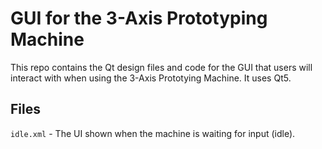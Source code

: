 # GUI for the 3-Axis Prototyping Machine

This repo contains the Qt design files and code for the GUI that users will
interact with when using the 3-Axis Prototying Machine. It uses Qt5.

## Files

`idle.xml` - The UI shown when the machine is waiting for input (idle).
